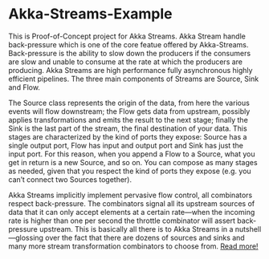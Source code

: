 # Akka-Streams-Example
This is Proof-of-Concept project for Akka Streams. Akka Stream handle back-pressure which is one of the core featue offered by Akka-Streams. Back-pressure is the ability to slow down the producers if the consumers are slow and unable to consume at the rate at which the producers are producing. Akka Streams are high performance fully asynchronous highly efficient pipelines. The three main components of Streams are Source, Sink and Flow.

The Source class represents the origin of the data, from here the various events will flow downstream; the Flow gets data from upstream, possibly applies transformations and emits the result to the next stage; finally the Sink is the last part of the stream, the final destination of your data. This stages are characterized by the kind of ports they expose: Source has a single output port, Flow has input and output port and Sink has just the input port. For this reason, when you append a Flow to a Source, what you get in return is a new Source, and so on. You can compose as many stages as needed, given that you respect the kind of ports they expose (e.g. you can’t connect two Sources together).

Akka Streams implicitly implement pervasive flow control, all combinators respect back-pressure. The combinators signal all its upstream sources of data that it can only accept elements at a certain rate—when the incoming rate is higher than one per second the throttle combinator will assert back-pressure upstream. This is basically all there is to Akka Streams in a nutshell—glossing over the fact that there are dozens of sources and sinks and many more stream transformation combinators to choose from. [Read more!](http://doc.akka.io/docs/akka/2.4.12/scala/stream/stream-quickstart.html)
